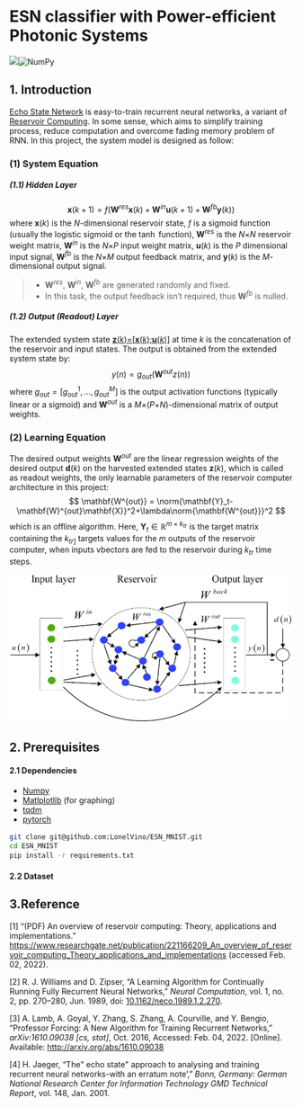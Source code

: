 # ESN classifier with Power-efficient Photonic Systems

![](https://img.shields.io/badge/Python-v3.8-orange)![NumPy](https://img.shields.io/badge/numpy-%23013243.svg?style=for-the-badge&logo=numpy&logoColor=white)

## 1. Introduction

[Echo State Network](http://www.scholarpedia.org/article/Echo_state_network) is easy-to-train recurrent neural networks, a variant of [Reservoir Computing](https://en.wikipedia.org/wiki/Reservoir_computing). In some sense, which aims to simplify training process, reduce computation and overcome fading memory problem of RNN. In this project, the system model is designed as follow:

### (1) System Equation

##### **(1.1) Hidden Layer**

$$
\mathbf{x}(k+1)=f(\mathbf{W}^{res}\mathbf{x}(k)+\mathbf{W}^{in}\mathbf{u}(k+1)+\mathbf{W}^{fb}\mathbf{y}(k))
$$
where **x**(*k*) is the *N*-dimensional reservoir state, *f* is a sigmoid function (usually the logistic sigmoid or the $\tanh$ function), **W**$^{res}$ is the *N*×*N* reservoir weight matrix, **W**$^{in}$ is the *N*×*P* input weight matrix, **u**(*k*) is the *P* dimensional input signal, **W**$^{fb}$ is the *N*×*M* output feedback matrix, and **y**(*k*) is the *M*-dimensional output signal.

> - **W**$^{res}$, **W**$^{in}$, **W**$^{fb}$ are generated randomly and fixed. 
> - In this task, the output feedback isn’t required, thus **W**$^{fb}$ is nulled. 

##### **(1.2) Output (Readout) Layer**

The extended system state <u>**z**(*k*)=[**x**(*k*);**u**(*k*)]</u> at time *k* is the concatenation of the reservoir and input states. The output is obtained from the extended system state by:
$$
y(n)=g_{out}(\mathbf{W}^{out}z(n))
$$
where $g_{out}=[g_{out}^1,...,g_{out}^M]$ is the output activation functions (typically linear or a sigmoid) and **W**$^{out}$ is a *M*×(*P*+*N*)-dimensional matrix of output weights.

### (2) Learning Equation

The desired output weights **W**$^{out}$ are the linear regression weights of the desired output **d**$(k)$ on the harvested extended states **z**$(k)$, which is called as readout weights, the only learnable parameters of the reservoir computer architecture in this project: 
$$
\mathbf{W^{out}} = \norm{\mathbf{Y}_t-\mathbf{W}^{out}\mathbf{X}}^2+\lambda\norm{\mathbf{W^{out}}}^2
$$
which is an offline algorithm. Here, $\mathbf{Y}_t\in\mathbb{R}^{m\times k_{tr}}$ is the target matrix containing the $k_{tr]}$ targets values for the $m$ outputs of the reservoir computer, when inputs vbectors are fed to the reservoir during $k_{tr}$ time steps. 

![ESN_overview](./assets/ESN_overview.png)

## 2. Prerequisites

#### 2.1 Dependencies

 * [Numpy](http://www.numpy.org/)
 * [Matlplotlib](http://matplotlib.org/) (for graphing)
 * [tqdm](https://github.com/tqdm/tqdm)
 * [pytorch](https://pytorch.org/)

```bash
git clone git@github.com:LonelVino/ESN_MNIST.git
cd ESN_MNIST
pip install -r requirements.txt
```

#### 2.2 Dataset



## 3.Reference

[1] “(PDF) An overview of reservoir computing: Theory, applications and implementations.” https://www.researchgate.net/publication/221166209_An_overview_of_reservoir_computing_Theory_applications_and_implementations (accessed Feb. 02, 2022).

[2] R. J. Williams and D. Zipser, “A Learning Algorithm for Continually Running Fully Recurrent Neural Networks,” *Neural Computation*, vol. 1, no. 2, pp. 270–280, Jun. 1989, doi: [10.1162/neco.1989.1.2.270](https://doi.org/10.1162/neco.1989.1.2.270).

[3] A. Lamb, A. Goyal, Y. Zhang, S. Zhang, A. Courville, and Y. Bengio, “Professor Forcing: A New Algorithm for Training Recurrent Networks,” *arXiv:1610.09038 [cs, stat]*, Oct. 2016, Accessed: Feb. 04, 2022. [Online]. Available: http://arxiv.org/abs/1610.09038

[4] H. Jaeger, “The" echo state" approach to analysing and training recurrent neural networks-with an erratum note’,” *Bonn, Germany: German National Research Center for Information Technology GMD Technical Report*, vol. 148, Jan. 2001.